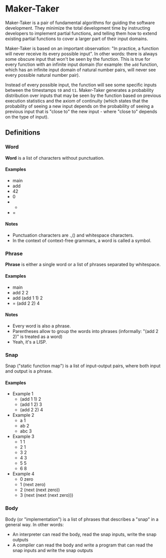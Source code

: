 # Maker-Taker

Maker-Taker is a pair of fundamental algorithms for guiding the software development. They minimize the total development time by instructing developers to implement partial functions, and telling them how to extend existing partial functions to cover a larger part of their input domains.

Maker-Taker is based on an important observation: "In practice, a function will never receive its every possible input". In other words: there is always some obscure input that won't be seen by the function. This is true for every function with an infinite input domain (for example: the `add` function, which has an infinite input domain of natural number pairs, will never see every possible natural number pair).

Instead of every possible input, the function will see some specific inputs between the timestamps `t0` and `t1`. Maker-Taker generates a probability distribution over inputs that may be seen by the function based on previous execution statistics and the axiom of continuity (which states that the probability of seeing a new input depends on the probability of seeing a previous input that is "close to" the new input - where "close to" depends on the type of input).

## Definitions

### Word

**Word** is a list of characters without punctuation.

#### Examples

* main
* add
* 42
* 0
* +
* =

#### Notes

* Punctuation characters are .,() and whitespace characters.
* In the context of context-free grammars, a word is called a symbol.

### Phrase

**Phrase** is either a single word or a list of phrases separated by whitespace.

#### Examples

* main
* add 2 2
* add (add 1 1) 2
* = (add 2 2) 4

#### Notes

* Every word is also a phrase.
* Parentheses allow to group the words into phrases (informally: "(add 2 2)" is treated as a word)
* Yeah, it's a LISP.

### Snap

Snap ("static function map") is a list of input-output pairs, where both input and output is a phrase.

#### Examples

* Example 1
  * (add 1 1) 2
  * (add 1 2) 3
  * (add 2 2) 4
* Example 2
  * a 1
  * ab 2
  * abc 3
* Example 3
  * 1 1
  * 2 1
  * 3 2
  * 4 3
  * 5 5
  * 6 8
* Example 4
  * 0 zero
  * 1 (next zero)
  * 2 (next (next zero))
  * 3 (next (next (next zero)))

### Body

Body (or "implementation") is a list of phrases that describes a "snap" in a general way.  In other words: 
* An interpreter can read the body, read the snap inputs, write the snap outputs
* A compiler can read the body and write a program that can read the snap inputs and write the snap outputs
